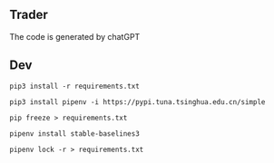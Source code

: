 ## Trader
The code is generated by chatGPT

## Dev

```shell
pip3 install -r requirements.txt

pip3 install pipenv -i https://pypi.tuna.tsinghua.edu.cn/simple

pip freeze > requirements.txt

pipenv install stable-baselines3

pipenv lock -r > requirements.txt
```
